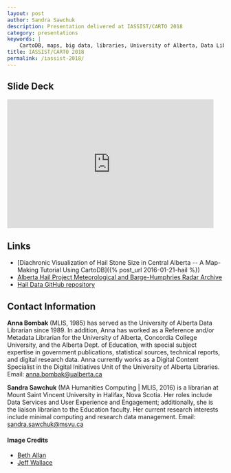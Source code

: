 ```yaml
---
layout: post
author: Sandra Sawchuk
description: Presentation delivered at IASSIST/CARTO 2018
category: presentations
keywords: |
    CartoDB, maps, big data, libraries, University of Alberta, Data Library, Alberta, weather, hail, visualizations, Digital Humanities
title: IASSIST/CARTO 2018
permalink: /iassist-2018/
---
```


## Slide Deck

<iframe src="https://docs.google.com/presentation/d/e/2PACX-1vSIcDiicXglyBQJC-VRhlPd_SFVOrcaOzrYHgmT08VKVABCvQtWwgB7YzoBn5zmF_5VsNZh3SH3lwXy/embed?start=false&loop=false&delayms=3000" frameborder="0" width="480" height="299" allowfullscreen="true" mozallowfullscreen="true" webkitallowfullscreen="true"></iframe> 

## Links

- [Diachronic Visualization of Hail Stone Size in Central Alberta -- A Map-Making Tutorial Using CartoDB]({% post_url 2016-01-21-hail %})
- [Alberta Hail Project Meteorological and Barge-Humphries Radar Archive](https://sites.google.com/a/ualberta.ca/hail/)
- [Hail Data GitHub repository](https://github.com/mediagestalt/Hail)


## Contact Information

**Anna Bombak** (MLIS, 1985) has served as the University of Alberta Data Librarian since 1989. In addition, Anna has worked as a Reference and/or Metadata Librarian for the University of Alberta, Concordia College University, and the Alberta Dept. of Education, with special subject expertise in government publications, statistical sources, technical reports, and digital research data. Anna currently works as a Digital Content Specialist in the Digital Initiatives Unit of the University of Alberta Libraries. Email: <a href="mailto:anna.bombak@ualberta.ca">anna.bombak@ualberta.ca</a>

**Sandra Sawchuk** (MA Humanities Computing | MLIS, 2016) is a librarian at Mount Saint Vincent University in Halifax, Nova Scotia. Her roles include Data Services and User Experience and Engagement; additionally, she is the liaison librarian to the Education faculty. Her current research interests include minimal computing and research data management. Email: 
<a href="mailto:sandra.sawchuk@msvu.ca">sandra.sawchuk@msvu.ca</a>


#### Image Credits

- [Beth Allan](https://www.flickr.com/photos/_eurotrash/)
- [Jeff Wallace](https://www.flickr.com/photos/wherezjeff/)


